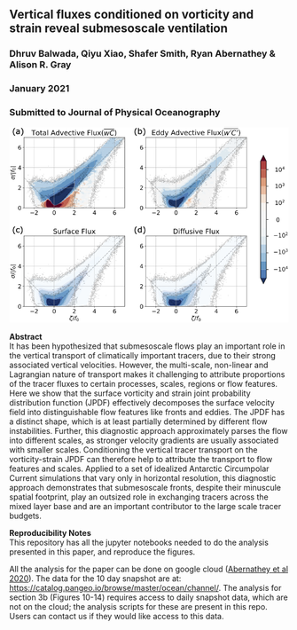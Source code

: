 ## Vertical fluxes conditioned on vorticity and strain reveal submesoscale ventilation  
### Dhruv Balwada, Qiyu Xiao, Shafer Smith, Ryan Abernathey & Alison R. Gray  
### January 2021  
### Submitted to Journal of Physical Oceanography  


![Flux contributions in vorticity-strain space (Figure 11 in paper)](figure11.png)   

**Abstract**  
It has been hypothesized that submesoscale flows play an important role in the vertical transport of climatically important tracers, due to their strong associated vertical velocities. However, the multi-scale, non-linear and Lagrangian nature of transport makes it challenging to attribute proportions of the tracer fluxes to certain processes, scales, regions or flow features.
Here we show that the surface vorticity and strain joint probability distribution function (JPDF) effectively decomposes the surface velocity field into distinguishable flow features like fronts and eddies. 
The JPDF has a distinct shape, which is at least partially determined by  different flow instabilities. 
Further, this diagnostic approach approximately parses the flow into different scales, as stronger velocity gradients are usually associated with smaller scales. Conditioning the vertical tracer transport on the vorticity-strain JPDF can therefore help to attribute the transport to flow features and scales.
Applied to a set of idealized Antarctic Circumpolar Current simulations that vary only in horizontal resolution, this diagnostic approach demonstrates that submesoscale fronts, despite their minuscule spatial footprint, play an outsized role in exchanging tracers across the mixed layer base and are an important contributor to the large scale tracer budgets.




**Reproducibility Notes**  
This repository has all the jupyter notebooks needed to do the analysis presented in this paper, and reproduce the figures. 

All the analysis for the paper can be done on google cloud ([Abernathey et al 2020](https://www.authorea.com/doi/full/10.22541/au.160443768.88917719/v2)). The data for the 10 day snapshot are at: https://catalog.pangeo.io/browse/master/ocean/channel/. The analysis for section 3b (Figures 10-14) requires access to daily snapshot data, which are not on the cloud; the analysis scripts for these are present in this repo. Users can contact us if they would like access to this data. 

